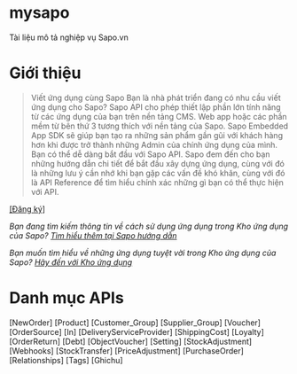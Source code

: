 # mysapo
Tài liệu mô tả nghiệp vụ Sapo.vn
# Giới thiệu
> Viết ứng dụng cùng Sapo
Bạn là nhà phát triển đang có nhu cầu viết ứng dụng cho Sapo?
Sapo API cho phép thiết lập phần lớn tính năng từ các ứng dụng của bạn trên nền tảng CMS. Web app hoặc các phần mềm từ bên thứ 3 tương thích với nền tảng của Sapo. 
Sapo Embedded App SDK sẽ giúp bạn tạo ra những sản phẩm gần gũi với khách hàng hơn khi được trở thành những Admin của chính ứng dụng của mình.
Bạn có thể dễ dàng bắt đầu với Sapo API. Sapo đem đến cho bạn những hướng dẫn chi tiết để bắt đầu xây dựng ứng dụng, cùng với đó là những lưu ý cần nhớ khi bạn gặp các vấn đề khó khăn, cùng với đó là API Reference để tìm hiểu chính xác những gì bạn có thể thực hiện với API.

[[Đăng ký]](https://developers.sapo.vn/services/partners/auth/register)

*Bạn đang tìm kiếm thông tin về cách sử dụng ứng dụng trong Kho ứng dụng của Sapo? [Tìm hiểu thêm tại Sapo hướng dẫn](https://web-docs.sapo.vn/gioi-thieu-189.html)*

*Bạn muốn tìm hiểu về những ứng dụng tuyệt vời trong Kho ứng dụng của Sapo? [Hãy đến với Kho ứng dụng](https://apps.sapo.vn/)*

# Danh mục APIs
[NewOrder]
[Product]
[Customer_Group]
[Supplier_Group]
[Voucher]
[OrderSource]
[In]
[DeliveryServiceProvider]
[ShippingCost]
[Loyalty]
[OrderReturn]
[Debt]
[ObjectVoucher]
[Setting]
[StockAdjustment]
[Webhooks]
[StockTransfer]
[PriceAdjustment]
[PurchaseOrder]
[Relationships]
[Tags]
[Ghichu]
